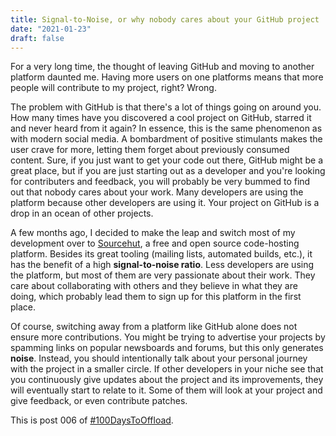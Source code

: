 ```yaml
---
title: Signal-to-Noise, or why nobody cares about your GitHub project
date: "2021-01-23"
draft: false
---
```


For a very long time, the thought of leaving GitHub and moving to another platform daunted me. Having more users on one platforms means that more people will contribute to my project, right? Wrong.

The problem with GitHub is that there's a lot of things going on around you. How many times have you discovered a cool project on GitHub, starred it and never heard from it again? In essence, this is the same phenomenon as with modern social media. A bombardment of positive stimulants makes the user crave for more, letting them forget about previously consumed content. Sure, if you just want to get your code out there, GitHub might be a great place, but if you are just starting out as a developer and you're looking for contributers and feedback, you will probably be very bummed to find out that nobody cares about your work. Many developers are using the platform because other developers are using it. Your project on GitHub is a drop in an ocean of other projects.

A few months ago, I decided to make the leap and switch most of my development over to [Sourcehut](https://sourcehut.org/), a free and open source code-hosting platform. Besides its great tooling (mailing lists, automated builds, etc.), it has the benefit of a high **signal-to-noise ratio**. Less developers are using the platform, but most of them are very passionate about their work. They care about collaborating with others and they believe in what they are doing, which probably lead them to sign up for this platform in the first place.

Of course, switching away from a platform like GitHub alone does not ensure more contributions. You might be trying to advertise your projects by spamming links on popular newsboards and forums, but this only generates **noise**. Instead, you should intentionally talk about your personal journey with the project in a smaller circle. If other developers in your niche see that you continuously give updates about the project and its improvements, they will eventually start to relate to it. Some of them will look at your project and give feedback, or even contribute patches.

This is post 006 of [#100DaysToOffload](https://100daystooffload.com/).
